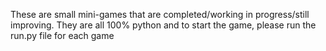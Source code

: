 These are small mini-games that are completed/working in progress/still improving. 
They are all 100% python and to start the game, please run the run.py file for each game
